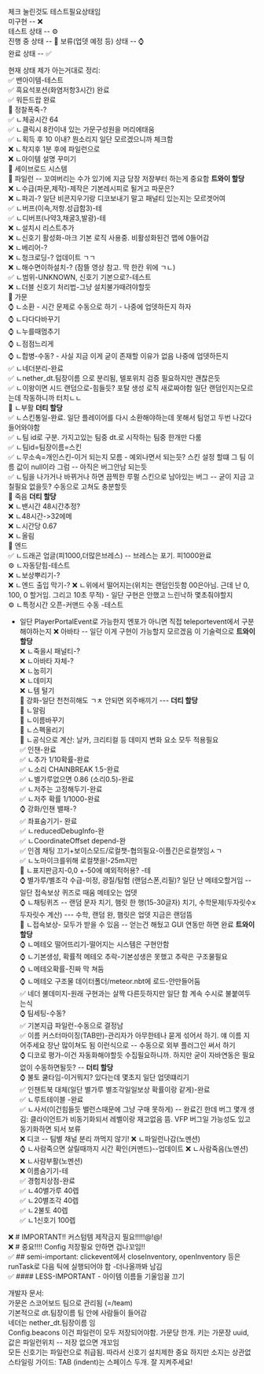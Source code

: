 체크 눌린것도 테스트필요상태임   
미구현 -- ❌   
테스트 상태 -- ⚙️   
진행 중 상태 -- 🚧
보류(업뎃 예정 등) 상태 -- ⌚   
완료 상태 -- ✅   

현재 상태 제가 아는거대로 정리:   
✅ 밴아이템-테스트 \
✅ 흑요석포션(화염저항3시간) 완료 \
✅ 워든드랍 완료 \
🚧 정찰폭죽-? \
  ✅ ㄴ체공시간 64 \
  ✅ ㄴ클릭시 8칸이내 있는 가문구성원을 머리에태움 \
  ✅ ㄴ획득 후 10 이내? 뭔소리지 일단 모르겠으니까 체크함 \
  ❌ ㄴ착지후 1분 후에 파일런으로 \
  ❌ ㄴ아이템 설명 꾸미기 \
🚧 세이브로드 시스템 \
🚧 파일런 -- 꼬여버리는 수가 있기에 지금 당장 저장부터 하는게 중요함 **트와이 할당** \
  ❌ ㄴ수급(파문,제작)-제작은 기본레시피로 될거고 파문은? \
  ❌ ㄴ파괴-? 일단 비콘지우기랑 디코보내기 말고 패널티 있는지는 모르겟어여 \
  ✅ ㄴ버프(이속,저항.성급함3)-테 \
  ✅ ㄴ디버프(나약3,채굴3,발광)-테 \
  ❌ ㄴ설치시 리스트추가 \
  ❌ ㄴ신호기 활성화-마크 기본 로직 사용중. 비활성화된건 맵에 0들어감 \
  ❌ ㄴ베리어-? \
  ❌ ㄴ청크로딩-? 업데이트 ㄱㄱ \
  ❌ ㄴ해수면이하설치-? (잠뜰 영상 참고. 딱 한칸 위에 ㄱㄴ) \
  ✅ ㄴ범위-UNKNOWN, 신호기 기본으로?-테스트 \
  ❌ ㄴ더블 신호기 처리법-그냥 설치불가때려야할듯 \
🚧 가문 \
  ⌚ ㄴ소환 - 시간 문제로 수동으로 하기 - 나중에 업뎃하든지 하자 \
    ⌚ ㄴ다다다바꾸기 \
    ⌚ ㄴ누를때멈추기 \
    ⌚ ㄴ점점느리게 \
  ⌚ ㄴ합병-수동? - 사실 지금 이게 굳이 존재할 이유가 없음 나중에 업뎃하든지 \
  ✅ ㄴ네더분리-완료 \
    ✅ ㄴnether_dt.팀장이름 으로 분리됨, 텔포위치 검증 필요하지만 괜찮은듯 \
    ✅ ㄴ이왕이면 시드 랜덤으로-힘들듯? 포탈 생성 로직 새로짜야함 일단 랜덤인지는모르는데 작동하니까 터치ㄴㄴ \
  🚧 ㄴ부활 **더티 할당** \
  ✅ ㄴ스킨통일-완료. 일단 플레이어를 다시 소환해야하는데 못해서 팀얻고 두번 나갔다들어와야함 \
    ✅ ㄴ팀 id로 구분. 가지고있는 팀중 dt.로 시작하는 팀중 한개만 다룸 \
    ✅ ㄴ팀id=팀장이름=스킨 \
    ✅ ㄴ무소속=개인스킨-이거 되는지 모름 - 예외나면서 되는듯? 스킨 설정 할떄 그 팀 이름 값이 null이라 그럼 -- 아직은 버그안남 되는듯 \
    ✅ ㄴ팀을 나가거나 바뀌거나 하면 끔찍한 루펄 스킨으로 남아있는 버그 -- 굳이 지금 고칠필요 없을듯? 수동으로 고쳐도 충분할듯 \
🚧 죽음 **더티 할당**   
  ❌ ㄴ밴시간 48시간추정?   
  ❌ ㄴ48시간->32에메   
  ❌ ㄴ시간당 0.67   
  ❌ ㄴ올림   
🚧 엔드   
  ✅ ㄴ드래곤 업글(피1000,더많은브레스) -- 브레스는 포기. 피1000완료   
  ⚙️ ㄴ자동닫힘-테스트   
  ❌ ㄴ보상뿌리기-?   
  ❌ ㄴ엔드 출입 막기-?
  ❌ ㄴ위에서 떨어지는(위치는 랜덤인듯함 00은아님. 근데 난 0, 100, 0 할거임. 그리고 10초 무적) - 일단 구현은 안했고 느린낙하 몇초줘야할지   
  ⚙️ ㄴ특정시간 오픈-커맨드 수동 -테스트
  - 일단 PlayerPortalEvent로 가능한지 엔포가 아니면 직접 teleportevent에서 구분해야하는지
❌ 아바타 -- 일단 이게 구현이 가능할지 모르겠음 이 기술력으로 **트와이 할당**   
  ❌ ㄴ죽을시 패널티-?   
  ❌ ㄴ아바타 자체-?   
  ❌ ㄴ눕히기   
  ❌ ㄴ데미지   
  ❌ ㄴ템 털기   
🚧 강화-일단 천천히해도 ㄱㅊ 안되면 외주배끼기 --- **더티 할당**   
  🚧 ㄴ알림   
  🚧 ㄴ이름바꾸기   
  🚧 ㄴ스펙올리기   
  🚧 ㄴ공식으로 계산: 날카, 크리티컬 등 데미지 변화 요소 모두 적용필요   
✅ 인챈-완료   
  ✅ ㄴ추가 1/10확률-완료   
  ✅ ㄴ소리 CHAINBREAK 1.5-완료   
  ✅ ㄴ별가루없으면 0.86 (소리0.5)-완료   
  ✅ ㄴ저주는 고정해두기-완료   
  ✅ ㄴ저주 확률 1/1000-완료   
⌚ 강화/인챈 밸패-?   
✅ 좌표숨기기- 완료   
  ✅ ㄴreducedDebugInfo-완   
  ✅ ㄴCoordinateOffset depend-완   
✅ 인겜 채팅 끄기+보이스모드/로컬챗-협의필요-이플긴은로컬챗임ㅅㄱ   
  ✅ ㄴ노마이크를위해 로컬챗을!-25m지만    
  🚧 ㄴ표지판금지-0,0 +-50에 예외적허용? -테   
⌚ 별가루/별조각 수급-미정, 광질/탐험 (랜덤스폰,리필)? 일단 난 메테오할거임 -- 일단 접속보상 퀴즈로 때움 메테오는 업뎃     
⌚ ㄴ채팅퀴즈 -- 랜덤 문자 치기, 햄릿 한 행(15-30글자) 치기, 수학문제(두자릿수x두자릿수 계산) --- 수학, 랜덤 완, 햄릿은 업뎃 지금은 랜덤뜸    
🚧 ㄴ접속보상- 모두가 받을 수 있음 -- 얻는건 해뒀고 GUI 연동만 하면 완료 **트와이 할당**   
⌚ ㄴ메테오 떨어뜨리기-떨어지는 시스템은 구현안함   
⌚ ㄴ기본생성, 확률적 메테오 추락-기본성생은 못했고 추락은 구조물필요   
  ⌚ ㄴ메테오확률-진짜 막 쳐둠   
  ⌚ ㄴ메테오 구조물 데이터폴더/meteor.nbt에 로드-안만들어둠   
✅ 네더 불데미지-원래 구현과는 살짝 다른듯하지만 일단 함 계속 수시로 불붙여두는식   
⌚ 팀세팅-수동?   
✅ 기본지급 파일런-수동으로 결정남   
✅ 이름 커스터마이징(TAB만)-관리자가 아무한테나 묻게 섞어서 하기. 얘 이름 지어주세요 장난 많이쳐도 됨 이런식으로 -- 수동으로 외부 플러그인 써서 하기   
⌚ 디코로 평가-이건 자동화해야할듯 수집필요하니까. 하지만 굳이 자바연동은 필요없이 수동하면될듯? -- **더티 할당**   
⌚ 불토 쿨타임-이거뭐지? 있다는데 몇초지 일단 업뎃떄리기   
✅ 인챈트북 대체(일단 별가루 별조각일일보상 확률이랑 같게)-완료   
  ✅ ㄴ루트테이블 -완료   
  ✅ ㄴ사서(이건힘들듯 밸런스때문에 그냥 구매 못하게) -- 완료긴 한데 버그 몇개 생김: 클라이언트가 비동기화되서 레벨이랑 재고없음 뜸. VFP 버그일 가능성도 있고 동기화하면 되서 보류   
❌ 디코 -- 팀별 채널 분리 까먹지 않기! 
❌ ㄴ파일런나감(노멘션)   
⌚ ㄴ사람죽으면 살릴때까지 시간 확인(커맨드)--업데이트
❌ ㄴ사람죽음(노멘션)   
❌ ㄴ사람부활(노멘션)   
❌ 이름숨기기-테   
✅ 경험치상점-완료   
✅ ㄴ40별가루 40렙   
✅ ㄴ20별조각 40렙   
✅ ㄴ2불토 40렙   
✅ ㄴ1신호기 100렙   
   
❌ # IMPORTANT!! 커스텀템 제작금지 필요!!!!!@!@!   
❌ # 중요!!!! Config 저장필요 안하면 겁나꼬임!!   
✅ ## semi-important: clickevent에서 closeInventory, openInventory 등은 runTask로 다음 틱에 실행되어야 함 -더나올까봐 남김   
✅ #### LESS-IMPORTANT - 아이템 이름들 기울임꼴 끄기   


개발자 문서:   
가문은 스코어보드 팀으로 관리됨 (=/team)   
기본적으로 dt.팀장이름 팀 안에 사람들이 들어감   
네더는 nether_dt.팀장이름 임    
Config.beacons 이건 파일런이 모두 저장되어야함. 가문당 한개. 키는 가문장 uuid, 값은 파일런위치 -- 저장 없으면 개꼬임   
모든 신호기는 파일런으로 취급됨. 따라서 신호기 설치제한 중요 하지만 소지는 상관없   
스타일링 가이드: TAB (indent)는 스페이스 두개. 잘 지켜주세요!

